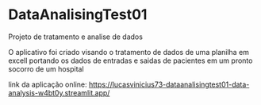 # DataAnalisingTest01

Projeto de tratamento e analise de dados

O aplicativo foi criado visando o tratamento de dados de uma planilha em excell portando os dados de entradas e saidas de pacientes em um pronto socorro de um hospital

link da aplicação online: https://lucasvinicius73-dataanalisingtest01-data-analysis-w4bt0y.streamlit.app/
